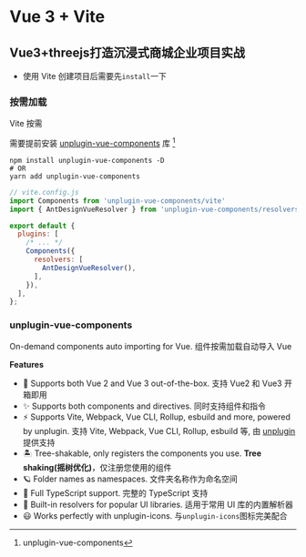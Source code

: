 # Vue 3 + Vite

## Vue3+threejs打造沉浸式商城企业项目实战

- 使用 Vite 创建项目后需要先`install`一下

### 按需加载

Vite 按需

需要提前安装 [unplugin-vue-components](https://github.com/antfu/unplugin-vue-components) 库 [^unplugin-vue-components]

```shell
npm install unplugin-vue-components -D
# OR
yarn add unplugin-vue-components
```

```js
// vite.config.js
import Components from 'unplugin-vue-components/vite'
import { AntDesignVueResolver } from 'unplugin-vue-components/resolvers'

export default {
  plugins: [
    /* ... */
    Components({
      resolvers: [
        AntDesignVueResolver(),
      ],
    }),
  ],
};
```

### unplugin-vue-components

[^unplugin-vue-components]:unplugin-vue-components

On-demand components auto importing for Vue.  组件按需加载自动导入 Vue

**Features**

- 💚 Supports both Vue 2 and Vue 3 out-of-the-box. 支持 Vue2 和 Vue3 开箱即用
- ✨ Supports both components and directives. 同时支持组件和指令
- ⚡️ Supports Vite, Webpack, Vue CLI, Rollup, esbuild and more, powered by unplugin. 支持 Vite, Webpack, Vue CLI, Rollup, esbuild 等, 由 [unplugin](https://github.com/unjs/unplugin) 提供支持
- 🏝 Tree-shakable, only registers the components you use. **Tree shaking(摇树优化)**，仅注册您使用的组件
- 🪐 Folder names as namespaces. 文件夹名称作为命名空间
- 🦾 Full TypeScript support. 完整的 TypeScript 支持
- 🌈 Built-in resolvers for popular UI libraries. 适用于常用 UI 库的内置解析器
- 😃 Works perfectly with unplugin-icons. 与`unplugin-icons`图标完美配合
